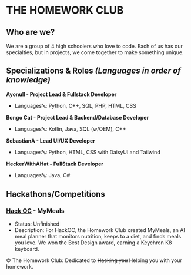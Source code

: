 # THE HOMEWORK CLUB
## Who are we?
We are a group of 4 high schoolers who love to code. Each of us has our specialties, but in projects, we come together to make something unique.
## Specializations & Roles *(Languages in order of knowledge)*
**Ayonull - Project Lead & Fullstack Developer**
* Languages🔤: Python, C++, SQL, PHP, HTML, CSS

**Bongo Cat - Project Lead & Backend/Database Developer**
* Languages🔤: Kotlin, Java, SQL (w/OEM), C++

**SebastianA - Lead UI/UX Developer**
* Languages🔤: Python, HTML, CSS with DaisyUI and Tailwind

**HeckerWithAHat - FullStack Developer**
* Languages🔤: Java, C#

## Hackathons/Competitions
### [Hack OC](https://hackoc.org) - MyMeals
* Status: Unfinished <br>
* Description: For HackOC, the Homework Club created MyMeals, an AI meal planner that monitors nutrition, keeps to a diet, and finds meals you love. We won the Best Design award, earning a Keychron K8 keyboard.


©️ The Homework Club: Dedicated to ~~Hacking you~~ Helping you with your homework.
